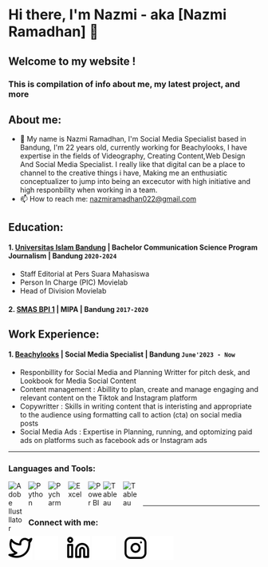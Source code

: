 # Hi there, I'm Nazmi - aka [Nazmi Ramadhan] 👋
## Welcome to my website !
### This is compilation of info about me, my latest project, and more
## About me:
- 🔭 My name is Nazmi Ramadhan, I'm Social Media Specialist based in Bandung, I'm 22 years old, currently working for Beachylooks, I have expertise in the fields of Videography, Creating Content,Web Design And Social Media Specialist. I really like that digital can be a place to channel to the creative things i have, Making me an enthusiatic conceptualizer to jump into being an excecutor with high initiative and high responbility when working in a team.
- 📫 How to reach me: nazmiramadhan022@gmail.com

## Education:

#### 1. [Universitas Islam Bandung](https://unisba.ac.id) | Bachelor Communication Science Program Journalism | Bandung `2020-2024`
   - Staff Editorial at Pers Suara Mahasiswa
   - Person In Charge (PIC) Movielab
   - Head of Division Movielab
 #### 2. [SMAS BPI 1](https://www.smasbpi1bdg.sch.id) | MIPA | Bandung `2017-2020`


## Work Experience:
#### 1. [Beachylooks](https://www.instagram.com/beachylooks/) | Social Media Specialist | Bandung `June'2023 - Now`
   - Responbillity for Social Media and Planning Writter for pitch desk, and Lookbook for Media Social Content
   - Content management : Abillity to plan, create and manage engaging and relevant content on the Tiktok and Instagram platform
   - Copywritter : Skills in writing content that is interisting and appropriate to the audience using formatting call to action (cta) on social media posts
   - Social Media Ads : Expertise in Planning, running, and optomizing paid ads on platforms such as facebook ads or Instagram ads

---

### Languages and Tools:

[<img align="left" alt="Adobe Ilustllator" width="30px" src="https://www.svgrepo.com/show/503154/adobe-pr.svg" style="padding-right:10px;" />][webdev]
[<img align="left" alt="Python" width="30px" src="https://www.svgrepo.com/show/503149/adobe-ae.svg" style="padding-right:10px;" />][webdev]
[<img align="left" alt="Pycharm" width="30px" src="https://www.svgrepo.com/show/503148/adobe-ai.svg" style="padding-right:10px;" />][webdev]
[<img align="left" alt="Excel" width="30px" src="https://www.svgrepo.com/show/504600/microsoft-word.svg" style="padding-right:10px;" />][webdev]
[<img align="left" alt="Power BI" width="30px" src="https://www.svgrepo.com/show/341861/google-ads.svg" style="padding-right:0px;" />][webdev]
[<img align="left" alt="Tableau" width="30px" src="https://www.svgrepo.com/show/525335/figma.svg" style="padding-right:10px;" />][webdev]
[<img align="left" alt="Tableau" width="30px" src="https://www.svgrepo.com/show/79506/excel-file.svg" style="padding-right:10px;" />][webdev]

<br />
<br />

---
### Connect with me:

[![website](./img/twitter-light.svg)](https://twitter.com/mhmdnaazmi__#gh-light-mode-only)
[![website](./img/twitter-dark.svg)](https://twitter.com/mhmdnaazmi__#gh-dark-mode-only)
&nbsp;&nbsp;
[![website](./img/linkedin-light.svg)](https://www.linkedin.com/in/nazmiramadhan#gh-light-mode-only)
[![website](./img/linkedin-dark.svg)](https://www.linkedin.com/in/nazmiramadhan#gh-dark-mode-only)
&nbsp;&nbsp;
[![website](./img/instagram-light.svg)](https://instagram.com/nazmirmdhn_#gh-light-mode-only)
[![website](./img/instagram-dark.svg)](https://instagram.com/nazmirmdhn_#gh-dark-mode-only)



[webdev]: https://github.com/nazmiramadhan/nazmiramadhan
